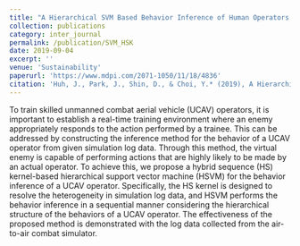 ```yaml
---
title: "A Hierarchical SVM Based Behavior Inference of Human Operators Using a Hybrid Sequence Kernel"
collection: publications
category: inter_journal
permalink: /publication/SVM_HSK
date: 2019-09-04
excerpt: ''
venue: 'Sustainability'
paperurl: 'https://www.mdpi.com/2071-1050/11/18/4836'
citation: 'Huh, J., Park, J., Shin, D., & Choi, Y.* (2019), A Hierarchical SVM Based Behavior Inference of Human Operators Using a Hybrid Sequence Kernel, Sustainability, 11(18), 4836-4851. (SSCI)'
---
```


To train skilled unmanned combat aerial vehicle (UCAV) operators, it is important to establish a real-time training environment where an enemy appropriately responds to the action performed by a trainee. This can be addressed by constructing the inference method for the behavior of a UCAV operator from given simulation log data. Through this method, the virtual enemy is capable of performing actions that are highly likely to be made by an actual operator. To achieve this, we propose a hybrid sequence (HS) kernel-based hierarchical support vector machine (HSVM) for the behavior inference of a UCAV operator. Specifically, the HS kernel is designed to resolve the heterogeneity in simulation log data, and HSVM performs the behavior inference in a sequential manner considering the hierarchical structure of the behaviors of a UCAV operator. The effectiveness of the proposed method is demonstrated with the log data collected from the air-to-air combat simulator.
